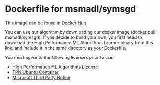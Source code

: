 # Dockerfile for msmadl/symsgd
This image can be found in [Docker Hub](https://hub.docker.com/r/msmadl/symsgd/)

You can use our algorithm by downloading our docker image (docker pull msmadl/symsgd).  If you decide to build your own, you first need to download the High Performance ML Algorithms Learner binary from this [link](https://github.com/saeedmaleki/Distributed-Linear-Learner/blob/master/supersgd), and include it in the same directory as your Dockerfile.

You must agree to the following licenses prior to use:
* [High Performance ML Algorithms License](https://github.com/saeedmaleki/Distributed-Linear-Learner/blob/master/High%20Performance%20ML%20Algorithms%20-%20Standalone%20(free)%20Use%20Terms%20V2%20(06-06-18).docx)
* [TPN Ubuntu Container](https://github.com/saeedmaleki/Distributed-Linear-Learner/blob/master/TPN_Ubuntu%20Container_16-04-FINAL.docx)
* [Microsoft Third Party Notice](https://github.com/saeedmaleki/Distributed-Linear-Learner/blob/master/MicrosoftThirdPartyNotice.txt)
